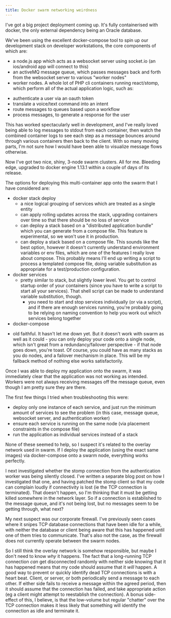 ```yaml
---
title: Docker swarm networking weirdness
---
```


I've got a big project deployment coming up. It's fully containerised with docker, the only external dependency being an Oracle database.

We've been using the excellent docker-compose tool to spin up our development stack on  developer workstations, the core components of which are:

* a node.js app which acts as a websocket server using socket.io (an ios/android app will connect to this)
* an activeMQ message queue, which passes messages back and forth from the websocket server to various "worker nodes"
* worker nodes. A whole lot of PHP cli containers running react/stomp, which perform all of the actual application logic, such as:
- authenticate a user via an oauth token
- translate a voice/text command into an intent
- route messages to queues based upon a workflow
- process messages, to generate a response for the user

This has worked spectacularly well in development, and I've really loved being able to log messages to stdout from each container, then watch the combined container logs to see each step as a message bounces around through various containers then back to the client. With so many moving parts, I'm not sure how I would have been able to visualize message flows otherwise.

Now I've got two nice, shiny, 3-node swarm clusters. All for me. Bleeding edge, upgraded to docker engine 1.13.1 within a couple of days of its release.

The options for deploying this multi-container app onto the swarm that I have considered are:
* docker stack deploy
  - a nice logical grouping of services which are treated as a single entity
  - can apply rolling updates across the stack, upgrading containers over time so that there should be no loss of service
  - can deploy a stack based on a "distributed application bundle" which you can generate from a compose file. This feature is experimental, so we won't use it in production.
  - can deploy a stack based on a compose file. This sounds like the best option, however it doesn't currently understand environment variables or env files, which are one of the features I really love about compose. This probably means I'll end up writing a script to process a templated compose file, doing variable substitution as appropriate for a test/production configuration.
* docker services
  - pretty similar to stack, but slightly lower level. You get to control startup order of your containers (since you have to write a script to start all your services). That shell script can be made to understand variable substitution, though.
 	- you need to start and stop services individually (or via a script), and if there are enough services running, you're probably going to be relying on naming convention to help you work out which services belong together
* docker-compose
- old faithful. It hasn't let me down yet. But it doesn't work with swarm as well as it could - you can only deploy your code onto a single node, which isn't great from a redundancy/failover perspective - if that node goes down, you're toast. Of course, you could have as many stacks as you do nodes, and a failover mechanism in place. This will be my fallback method of nothing else works satisfactorily.

Once I was able to deploy my application onto the swarm, it was immediately clear that the application was not working as intended. Workers were not always receiving messages off the message queue, even though I am pretty sure they are there.

The first few things I tried when troubleshooting this were:
* deploy only one instance of each service, and just run the minimum amount of services to see the problem (in this case, message queue, websocket server, and authentication worker)
* ensure each service is running on the same node (via placement constraints in the compose file)
* run the application as individual services instead of a stack

None of these seemed to help, so I suspect it's related to the overlay network used in swarm. If I deploy the application (using the exact same images) via docker-compose onto a swarm node, everything works perfectly.

I next investigated whether the stomp connection from the authentication worker was being silently closed. I've written a separate blog post on how I investigated that one, and having patched the stomp client so that my code can complain loudly if connectivity is lost (ie the TCP connection is terminated). That doesn't happen, so I'm thinking that it must be getting killed somewhere in the network layer. So if a connection is established to the message queue, and it's not being lost, but no messages seem to be getting through, what next?

My next suspect was our corporate firewall. I've previously seen cases where it snipes TCP database connections that have been idle for a while, with neither the database or client being aware that this has happened until one of them tries to communicate. That's also not the case, as the firewall does not currently operate between the swarm nodes.

So I still think the overlay network is somehow responsible, but maybe I don't need to know *why* it happens. The fact that a long-running TCP connection *can* get disconnected randomly with neither side knowing that it has happened means that my code should assume that it *will* happen. A good way to prevent or quickly identify dead TCP connections is with a heart beat. Client, or server, or both periodically send a message to each other. If either side fails to receive a message within the agreed period, then it should assume that the connection has failed, and take appropriate action (eg a client might attempt to reestablish the connection). A bonus side-effect of this, I believe, is that the low-volume but regular "chatter" over the TCP connection makes it less likely that something will identify the connection as idle and terminate it.
